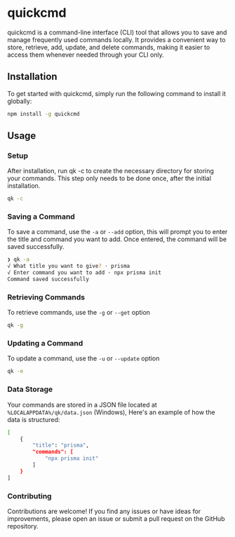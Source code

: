 # quickcmd

quickcmd is a command-line interface (CLI) tool that allows you to save and manage frequently used commands locally. It provides a convenient way to store, retrieve, add, update, and delete commands, making it easier to access them whenever needed through your CLI only.

## Installation

To get started with quickcmd, simply run the following command to install it globally:

```bash
npm install -g quickcmd
```

## Usage

### Setup

After installation, run qk -c to create the necessary directory for storing your commands. This step only needs to be done once, after the initial installation.

```bash
qk -c
```

### Saving a Command

To save a command, use the `-a` or `--add` option, this will prompt you to enter the title and command you want to add. Once entered, the command will be saved successfully.

```bash
❯ qk -a
√ What title you want to give? · prisma
√ Enter command you want to add · npx prisma init
Command saved successfully
```

### Retrieving Commands

To retrieve commands, use the `-g` or `--get` option

```bash
qk -g
```

### Updating a Command

To update a command, use the `-u` or `--update` option

```bash
qk -e
```

### Data Storage

Your commands are stored in a JSON file located at `%LOCALAPPDATA%/qk/data.json` (Windows), Here's an example of how the data is structured:

```bash
[
    {
        "title": "prisma",
        "commands": [
            "npx prisma init"
        ]
    }
]
```

### Contributing

Contributions are welcome! If you find any issues or have ideas for improvements, please open an issue or submit a pull request on the GitHub repository.

